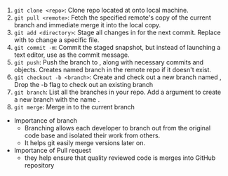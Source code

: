 1. `git clone <repo>`: Clone repo located at <repo> onto local machine.
2. `git pull <remote>`: Fetch the specified remote's copy of the current branch and immediate merge it into the local copy.
3. `git add <directory>`: Stage all changes in <directory> for the next commit. Replace <directory> with <file> to change a specific file.
4. `git commit -m`: Commit the staged snapshot, but instead of launching a text editor, use <message> as the commit message.
5. `git push`: Push the branch to <remote>, along with necessary commits and objects. Creates named branch in the remote repo if it doesn't exist.
6. `git checkout -b <branch>`: Create and check out a new branch named <branch>, Drop the -b flag to check out an existing branch
7. `git branch`: List all the branches in your repo. Add a <branch> argument to create a new branch with the name <branch>.
8. `git merge`: Merge <branch> in to the current branch

- Importance of branch
  - Branching allows each developer to branch out from the original code base and isolated their work from others.
  - It helps git easily merge versions later on.
- Importance of Pull request
  - they help ensure that quality reviewed code is merges into GitHub repository